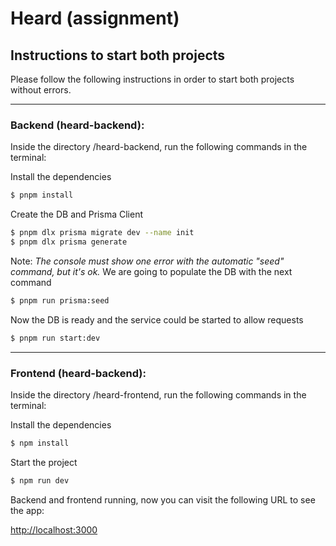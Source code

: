 # Heard (assignment)

## Instructions to start both projects

Please follow the following instructions in order to start both projects without errors.

---

### Backend (heard-backend):

Inside the directory /heard-backend, run the following commands in the terminal:

Install the dependencies

```bash
$ pnpm install
```

Create the DB and Prisma Client

```bash
$ pnpm dlx prisma migrate dev --name init
$ pnpm dlx prisma generate
```

Note: _The console must show one error with the automatic "seed" command, but it's ok._ We are going to populate the DB with the next command

```bash
$ pnpm run prisma:seed
```

Now the DB is ready and the service could be started to allow requests

```bash
$ pnpm run start:dev
```

---

### Frontend (heard-backend):

Inside the directory /heard-frontend, run the following commands in the terminal:

Install the dependencies

```bash
$ npm install
```

Start the project

```bash
$ npm run dev
```

Backend and frontend running, now you can visit the following URL to see the app:

[http://localhost:3000](http://localhost:3000)
